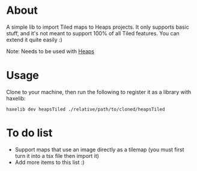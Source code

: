 # About

A simple lib to import Tiled maps to Heaps projects. It only supports basic stuff, and it's not meant to support 100% of all Tiled features. You can extend it quite easily :)

Note: Needs to be used with [Heaps](https://heaps.io)

# Usage

Clone to your machine, then run the following to register it as a library with haxelib:
```
haxelib dev heapsTiled ./relative/path/to/cloned/heapsTiled
```

# To do list
* Support maps that use an image directly as a tilemap (you must first turn it into a tsx file then import it)
* Add more items to this list :)